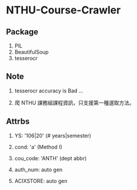 # NTHU-Course-Crawler

## Package

1. PIL
2. BeautifulSoup
3. tesserocr

## Note

1. tesserocr accuracy is Bad ...

2. 爬 NTHU 課務組課程資訊，只支援第一種選取方法。

## Attrbs

1. YS: '106|20' (# years|semester)

2. cond: 'a' (Method I)

3. cou_code: 'ANTH' (dept abbr)

4. auth_num: auto gen

5. ACIXSTORE: auto gen
